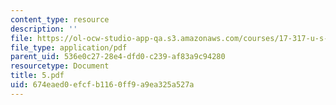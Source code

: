 ```yaml
---
content_type: resource
description: ''
file: https://ol-ocw-studio-app-qa.s3.amazonaws.com/courses/17-317-u-s-social-policy-spring-2006/674eaed0efcfb1160ff9a9ea325a527a_5.pdf
file_type: application/pdf
parent_uid: 536e0c27-28e4-dfd0-c239-af83a9c94280
resourcetype: Document
title: 5.pdf
uid: 674eaed0-efcf-b116-0ff9-a9ea325a527a
---
```

